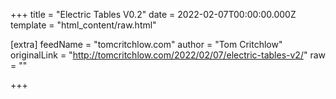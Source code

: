 
+++
title = "Electric Tables V0.2"
date = 2022-02-07T00:00:00.000Z
template = "html_content/raw.html"

[extra]
feedName = "tomcritchlow.com"
author = "Tom Critchlow"
originalLink = "http://tomcritchlow.com/2022/02/07/electric-tables-v2/"
raw = ""

+++

